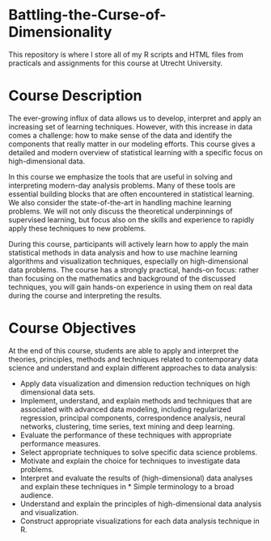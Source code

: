 # Battling-the-Curse-of-Dimensionality

This repository is where I store all of my R scripts and HTML files from practicals and assignments for this course at Utrecht University.

# Course Description

The ever-growing influx of data allows us to develop, interpret and apply an increasing set of learning techniques. However, with this increase in data comes a challenge: how to make sense of the data and identify the components that really matter in our modeling efforts. This course gives a detailed and modern overview of statistical learning with a specific focus on high-dimensional data.

In this course we emphasize the tools that are useful in solving and interpreting modern-day analysis problems. Many of these tools are essential building blocks that are often encountered in statistical learning. We also consider the state-of-the-art in handling machine learning problems. We will not only discuss the theoretical underpinnings of supervised learning, but focus also on the skills and experience to rapidly apply these techniques to new problems.

During this course, participants will actively learn how to apply the main statistical methods in data analysis and how to use machine learning algorithms and visualization techniques, especially on high-dimensional data problems. The course has a strongly practical, hands-on focus: rather than focusing on the mathematics and background of the discussed techniques, you will gain hands-on experience in using them on real data during the course and interpreting the results.

# Course Objectives

At the end of this course, students are able to apply and interpret the theories, principles, methods and techniques related to contemporary data science and understand and explain different approaches to data analysis:

* Apply data visualization and dimension reduction techniques on high dimensional data sets.
* Implement, understand, and explain methods and techniques that are associated with advanced data modeling, including regularized regression, principal components, correspondence analysis, neural networks, clustering, time series, text mining and deep learning.
* Evaluate the performance of these techniques with appropriate performance measures.
* Select appropriate techniques to solve specific data science problems.
* Motivate and explain the choice for techniques to investigate data problems.
* Interpret and evaluate the results of (high-dimensional) data analyses and explain these techniques in * Simple terminology to a broad audience.
* Understand and explain the principles of high-dimensional data analysis and visualization.
* Construct appropriate visualizations for each data analysis technique in R.